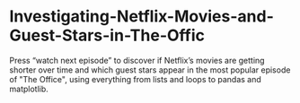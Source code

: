 # Investigating-Netflix-Movies-and-Guest-Stars-in-The-Offic
Press “watch next episode” to discover if Netflix’s movies are getting shorter over time and which guest stars appear in the most popular episode of "The Office", using everything from lists and loops to pandas and matplotlib.
